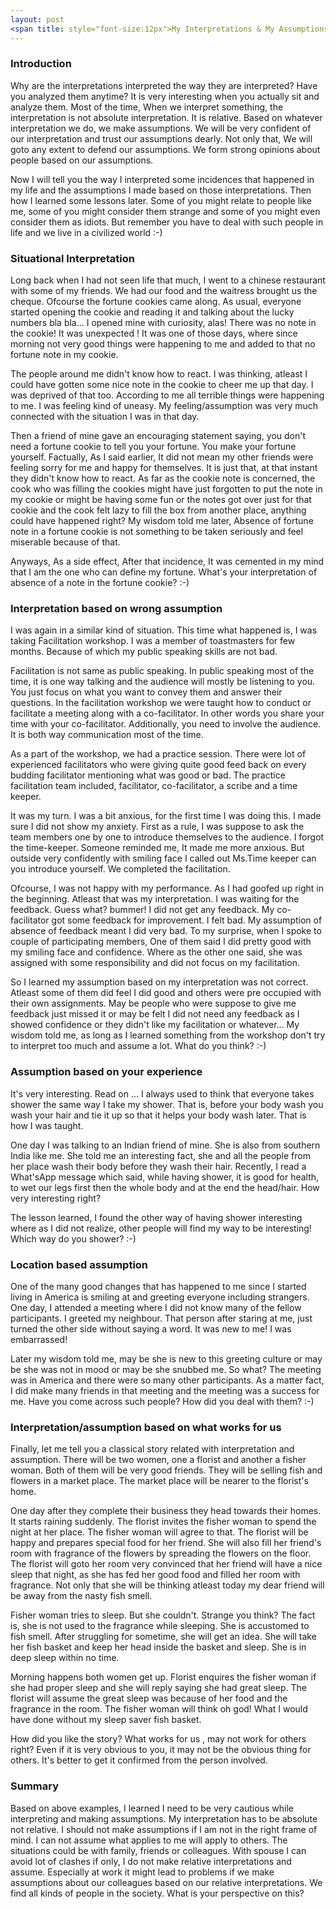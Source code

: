 ```yaml
---
layout: post
<span title: style="font-size:12px">My Interpretations & My Assumptions</span>
---
```


<h3>Introduction</h3>
<p>
Why are the interpretations interpreted the way they are interpreted? Have you analyzed them anytime? It is very interesting when you actually sit and analyze them. Most of the time, When we interpret something, the interpretation is not absolute interpretation. It is relative. Based on whatever interpretation we do, we make assumptions. We will be very confident of our interpretation and trust our assumptions dearly. Not only that, We will goto any extent to defend our assumptions. We form strong opinions about people based on our assumptions.
</p>
<p>
Now I will tell you the way I interpreted some incidences that happened in my life and the assumptions I made based on those interpretations.  Then how I learned some lessons later. Some of you might relate to people like me, some of you might consider them strange and some of you might even consider them as idiots. But remember you have to deal with such people in life and we live in a civilized world :-) 
</p>

<h3>Situational Interpretation</h3>
<p>
Long back when I had not seen life that much, I went to a chinese restaurant with some of my friends. We had our food and the waitress brought us the cheque. Ofcourse the fortune cookies came along. As usual, everyone started opening the cookie and reading it and talking about the lucky numbers bla bla... I opened mine with curiosity, alas! There was no note in the cookie! It was unexpected ! It was one of those days, where since morning not very good things were happening to me and added to that no fortune note in my cookie. 
</p>

<p>
The people around me didn't know how to react. I was thinking, atleast I could have gotten some nice note in the cookie to cheer me up that day. I was deprived of that too. According to me all terrible things were happening to me. I was feeling kind of uneasy. My feeling/assumption was very much connected with the situation I was in that day. 
</p>

<p>
Then a friend of mine gave an encouraging statement saying, you don't need a fortune cookie to tell you your fortune. You make your fortune yourself. Factually, As I said earlier, It did not mean my other friends were feeling sorry for me and happy for themselves. It is just that, at that instant they didn't know how to react. As far as the cookie note is concerned, the cook who was filling the cookies might have just forgotten to put the note in my cookie or might be having some fun or the notes got over just for that cookie and the cook felt lazy to fill the box from another place, anything could have happened right? My wisdom told me later, Absence of fortune note in a fortune cookie is not something to be taken seriously and feel miserable because of that.
</p>

<p>
Anyways, As a side effect, After that incidence, It was cemented in my mind that I am the one who can define my fortune. What's your interpretation of absence of a note in the fortune cookie? :-) 
</p>

<h3>Interpretation based on wrong assumption</h3>
<p>
I was again in a similar kind of situation. This time what happened is, I was taking Facilitation workshop. I was a member of toastmasters for few months. Because of which my public speaking skills are not bad.
</p>
<p>
Facilitation is not same as public speaking. In public speaking most of the time, it is one way talking and the audience will mostly be listening to you. You just focus on what you want to convey them and answer their questions. In the facilitation workshop we were taught how to conduct or facilitate a meeting along with a co-facilitator. In other words you share your time with your co-facilitator. Additionally, you need to involve the audience. It is both way communication most of the time. 
</p>

<p>
As a part of the workshop, we had a practice session. There were lot of experienced facilitators who were giving quite good feed back on every budding facilitator mentioning what was good or bad. The practice facilitation team included, facilitator, co-facilitator, a scribe and a time keeper. 
</p>

<p>
It was my turn. I was a bit anxious, for the first time I was doing this. I made sure I did not show my anxiety. First as a rule, I was suppose to ask the team members one by one to introduce themselves to the audience. I forgot the time-keeper. Someone reminded me, It made me more anxious. But outside very confidently with smiling face I called out Ms.Time keeper can you introduce yourself. We completed the facilitation.
</p>

<p>
Ofcourse, I was not happy with my performance. As I had goofed up right in the beginning. Atleast that was my interpretation. I was waiting for the feedback. Guess what? bummer! I did not get any feedback. My co-facilitator got some feedback for improvement. I felt bad. My assumption of absence of feedback meant I did very bad. To my surprise, when I spoke to couple of participating members, One of them said I did pretty good with my smiling face and confidence. Where as the other one said, she was assigned with some responsibility and did not focus on my facilitation.
</p>

<p>
So I learned my assumption based on my interpretation was not correct. Atleast some of them did feel I did good and others were pre occupied with their own assignments. May be people who were suppose to give me feedback just missed it or may be felt I did not need any feedback as I showed confidence or they didn't like my facilitation or whatever... My wisdom told me, as long as I learned something from the workshop don't try to interpret too much and assume a lot. What do you think? :-)
</p>

<h3>Assumption based on your experience</h3>
<p>
It's very interesting. Read on ... I always used to think that everyone takes shower the same way I take my shower. That is, before your body wash you wash your hair and tie it up so that it helps your body wash later. That is how I was taught.  
</p>
<p>
One day I was talking to an Indian friend of mine. She is also from southern India like me. She told me an interesting fact, she and all the people from her place wash their body before they wash their hair. Recently, I read a What'sApp message which said, while having shower, it is good for health, to wet our legs first then the whole body and at the end the head/hair. How very interesting right? 
</p>

<p>
The lesson learned, I found the other way of having shower interesting where as I did not realize, other people will find my way to be interesting! Which way do you shower? :-)
</p>

<h3>Location based assumption</h3>
<p>
One of the many good changes that has happened to me since I started living in America is smiling at and greeting everyone including strangers. One day, I attended a meeting where I did not know many of the fellow participants. I greeted my neighbour. That person after staring at me, just turned the other side without saying a word. It was new to me! I was embarrassed!
</p>

<p>
Later my wisdom told me, may be she is new to this greeting culture or may be she was not in mood or may be she snubbed me. So what? The meeting was in America and there were so many other participants. As a matter fact, I did make many friends in that meeting and the meeting was a success for me.
Have you come across such people? How did you deal with them? :-)
</p>

<h3>Interpretation/assumption based on what works for us</h3>
<p>
Finally, let me tell you a classical story related with interpretation and assumption. There will be two women, one a florist and another a fisher woman. Both of them will be very good friends. They will be selling fish and flowers in a market place. The market place will be nearer to the florist's home. 
</p>
<p>
One day after they complete their business they head towards their homes. It starts raining suddenly. The florist invites the fisher woman  to spend the night at her place. The fisher woman will agree to that. The florist will be happy and prepares special food for her friend. She will also fill her friend's room with fragrance of the flowers by spreading the flowers on the floor. The florist will goto her room very convinced that her friend will have a nice sleep that night, as she has fed her good food and filled her room with fragrance. Not only that she will be thinking atleast today my dear friend will be away from the nasty fish smell.
</p>
<p>
Fisher woman tries to sleep. But she couldn't. Strange you think? The fact is, she is not used to the fragrance while sleeping. She is accustomed to fish smell. After struggling for sometime, she will get an idea. She will take her fish basket and keep her head inside the basket and sleep. She is in deep sleep within no time.
</p>
<p>
Morning happens both women get up. Florist enquires the fisher woman if she had proper sleep and she will reply saying she had great sleep. The florist will assume the great sleep was because of her food and the fragrance in the room. The fisher woman will think oh god! What I would have done without my sleep saver fish basket.
</p>
<p>
How did you like the story? What works for us , may not work for others right? Even if it is very obvious to you, it may not be the obvious thing for others. It's better to get it confirmed from the person involved.
</p>

<h3>Summary</h3>
<p>
Based on above examples, I learned I need to be very cautious while interpreting and making assumptions. My interpretation has to be absolute not relative. I should not make assumptions if I am not in the right frame of mind. I can not assume what applies to me will apply to others. The situations could be with family, friends or colleagues. With spouse I can avoid lot of clashes if only, I do not make relative interpretations and assume. Especially at work it might lead to problems if we make assumptions about our colleagues based on our relative interpretations. We find all kinds of people in the society. What is your perspective on this?
</p>